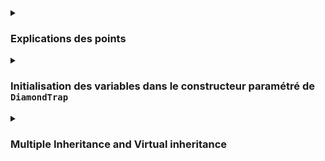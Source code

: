 
<details><summary> 

### Explications des points

</summary>

#### Energy Points
- nécessaires pour attaquer ou se réparer
- si un objet a 0 _energy points_ -> il ne peut pas attaquer ou se réparer mais il est toujours vivant.

#### Hit Points
- points de vie
- si un objet a 0 _hit points_, il est mort! donc il ne peut attaquer ni se réparer.

#### Damage Attack 

- si un objet A attaque un objet B avec X _damage points_, l'objet B subit X dégats, c'est-à-dire il perds X _hit points_.

</details>

<details><summary> 

### Initialisation des variables dans le constructeur paramétré de `DiamondTrap`

</summary>


| variable      | `ClapTrap` | `ScavTrap` | `FragTrap` | `DiamondTrap`  |
|---------------|------------|------------|------------|----------------|
| hit points    | 10         | 100        | 100        | `FragTrap` 100 |
| energy points | 10         | 50         | 100        | `ScavTrap` 50  |
| attack damage | 10         | 20         | 30         | `FragTrap` 30  |

<details><summary> 

#### Initialisation des membres communes et non-redéfinies

</summary>

Lorsqu'on crée un objet `DiamonTrap` on crée les sous-objets `ScavTrap` et `FragTrap`. L'ordre dans lequel l'héritage a lieu compte !

P. ex. pour la liste d'héritage suivante :

```c++
class DiamondTrap : public ScavTrap, public FragTrap {
	// ...
};
```
Les variables **non-redéfinies** dans `DiamondTrap` et partagées entre `FragTrap` et `ScavTrap` seront héritées par `FragTrap` car il est mentionné en dernier dans la liste d'héritage.

Donc pour le constructeur paramétré suivant :

```c++
DiamondTrap::DiamondTrap( std::string name) : ScavTrap(name), FragTrap(name) {

	std::cout << "DiamondTrap's Parametrized constructor called" << std::endl;
	return;
}

// main
Diamond bob("Bob");
std::cout << bob << std::endl;
```

OUTPUT:
```c++
ClapTrap's Default constructor called
ScavTrap's Parametrized constructor called
FragTrap's Parametrized constructor called
DiamondTrap's Parametrized constructor called

(no name) has 100 hit points, 100 energy points and 30 attack damage points.
Who am I? : My DiamondTrap name is (no_name) and my ClapTrap name is (no_name)

DiamondTrap's Destructor called
FragTrap's Destructor called
ScavTrap's Destructor called
ClapTrap's Destructor called

```

Les variables de `DiamondTrap` sont initialisées à 100 hit points, 100 energy points and 30 attack damage points exactement comme `FragTrap`.

</details>


<details><summary> 

#### Le constructeur par défaut de `ClapTrap`

</summary>


Mais on remarque qu'aucun nom n'a été affecté à `DiamondTrap`. Pourquoi ?

Comme `ScavTrap` et `FragTrap` héritent virtuellement de `ClapTrap`, **le compilateur appelle automatiquement en premier le constructeur par défaut de la classe de base** -> `ClapTrap` et non le constructeur paramétré.

```c++
Or, celui-ci initialise `_name` à une chaîne vide -> `_name ("")`.

```c++
// Initialisation des variables par défaut de ClapTrap

_name = ""
_hitPoints = 0
_energyPoints = 0
_attackDammage = 0

```

Ensuite le constructeur paramétré de `ScavTrap` est appelé et écrase certaines valeurs, mais pas toutes ! Il ne modifie pas `_name`.
**Même si `ScavTrap` appelle le constructeur paramétré de `ClapTrap`, ce dernier n'est pas appelé le compilateur ne l'appelle qu'une seule fois !**
Donc la valeur de `_name` reste inchangée.

```c++
// Affectation de nouvelles valeurs des variables par ScavTrap

_hitPoints = 100
_energyPoints = 50
_attackDammage = 30
```

Ensuite le constructeur paramétré de `FragTrap` est appelé et la même chose se produit (`_name` n'est pas modifié, les autres variables sont écrasées).

```c++
// Affectation de nouvelles valeurs des variables par FragTrap

_hitPoints = 100
_energyPoints = 100
_attackDammage = 50
```

Résultat final :
```c++
_name = ""
_hitPoints = 100
_energyPoints = 100
_attackDammage = 50
```

Pour affecter une valeur à la variable masqué `_name` de `ClapTrap`, on peut soit utiliser l'opérateur de portée de résolution `::` soit appeler explicitement son constructeur paramétré :

```c++
DiamondTrap::DiamondTrap( std::string name) : ScavTrap(name), FragTrap(name) {

	ClapTrap::_name = name.append("_clap_name");
	std::cout << "DiamondTrap's Parametrized constructor called" << std::endl;
	return;
}

// ou

DiamondTrap::DiamondTrap( std::string name) : ClapTrap(name + ".clap_name"), ScavTrap(name), FragTrap(name) {

	std::cout << "DiamondTrap's Parametrized constructor called" << std::endl;
	return;
}
```

</details>

</details>


<details><summary> 

### Multiple Inheritance and Virtual inheritance

</summary>

[Virtual inheritance](https://isocpp.org/wiki/faq/multiple-inheritance)

Une classe peut hériter de plusieurs classes de base.

<details><summary> 

#### Classe de base intermédiaire

</summary>

Si classe A est la classe de base de la classe B qui est la classe de base de la classe C, alors B est la classe de base intermédiaire.

Chemin d'héritage :
```c++
class A <---- class B <---- class C
```

</details>

<details><summary> 

####  Appel aux constructeurs

</summary>

Les constructeurs de la classe dérivée doivent appeler les constructeurs des classes de base dans le même ordre dans lequel elles sont déclarées dans le fichier header.

```c++
class DiamondTrap : public virtual ScavTrap, public virtual FragTrap {
    // ...
};

DiamondTrap::DiamondTrap( void ) : ScavTrap(), FragTrap() {
    // ...
}
```

</details>

<details><summary> 

#### The diamond problem / Dreaded diamond / Deadly diamond of death

</summary>

Ce problème se produit lorsque deux classes intermédiaires héritent de la même classe de base. 

```c++
         A                 D hérite de B et C
       /   \               C et B héritent de A
      /     \
     B       C             -> D hérite deux fois A
      \     /              -> forme de diamant
       \   /
         D	    
```

Dans cet exercice le diamant est le suivant :

```c++
                       class ClapTrap 
                        /          \
                       /            \
                      /              \
                     /                \
       class ScavTrap                  class FragTrap
                     \                 /
                      \               /
                       \             /
                        \           / 
                      class DiamondTrap  

```
Pour un objet de la classe `DiamondTrap` :
 - `ClapTrap` est la classe grand-mère (classe de base)
 - `ScavTrap` est `FragTrap` sont des classes mère (classes de base intermédiaires)
 - `DiamondTrap` est la classe fille (classe dérivée)

Si on déclare un objet `DiamondTrap`, il héritera deux fois les méthodes et les attributs de l'ancêtre commun `ClapTrap` créant ainsi une ambiguïté. Le compilateur ne sait pas lequel des membres communs utiliser _(p.ex. si on veut afficher ou modifier un attribut, le compilateur ne sait pas lequel choisir)_.

En CPP ce problème peut être résolu de deux manières :

<details><summary> 

#### 1) avec l'opérateur de résolution de portée `::`

</summary>

Exemple : deux fonctions avec la même signature
La classe `FragTrap` hérite la fonction `attack()` de `ClapTrap`.
La classe `ScavTrap` a sa propre fonction `attack()`.

Laquelle des deux fonctions devrait appeler un objet `DiamondTrap`?

Pour spécifier laquelle choisir, on utilisera l'opérateur de résolution de portée :

```c++
void	DiamondTrap::attack( std::string& target ) {

	ScavTrap::attack(target);
	return;
}
```

</details>

<details><summary> 

#### 2) avec le mot-clé `virtual` lors de la déclaration d'héritage des classes intermédiaires. 

</summary>

```c++
          A                 D hérite de B et C
        /   \               C et B héritent de A
       /     \
virtual	      virtual 
      B       C             -> D hérite A une seule fois
       \     /              -> problème de diamant résolu
        \   /
          D	    
```

Lorsqu'on utilise l'héritage virtuel avec le mot-clé `virtual`, l'ancêtre commun n'est partagé qu'une seule fois par la classe dérivée. 

```c++
class ScavTrap : public virtual ClapTrap {
	// ...
};

class FragTrap : public virtual ClapTrap {
	// ...
};

class DiamondTrap : public ScavTrap, public FragTrap {
    // ...
};
```
Le mot-clé `virtual` doit être spécifié dans la déclaration d'héritage des classes intermédiaires, et non dans celle de la classe dérivée.
En d'autres termes, nous devons savoir à l'avance que ces classes vont nous servir pour créer une classe dérivée.

**Important :** Lorsqu'on utilise le mot-clé `virtual`, le constructeur par défaut de la classe _grad-mère_ est automatiquement invoqué, même si les classes mères appellent explicitement le constructeur paramétré.

En général, il n'est pas autorisé d'appeler directement le constructeur de la classe grand-mère. Il doit être appelé par les classes mère.
Cependant, si on utilise le mot-clé `virtual`, on peut appeler le constructeur de la classe grand-mère directement !

```c++
// Si le virtual n'est pas utilisé
DiamondTrap::DiamondTrap( void ) : ScavTrap(name), FragTrap(name) {
    // ...
}

// Si virtual est utilisé, on peut écrire de cette manière :
DiamondTrap::DiamondTrap( void ) : ClapTrap(name) {
// ...
}
```

</details>

</details>


<details><summary>

#### note:

</summary>


- En général, on utilise les classes virtuelles lorsque les classes virtuelles et la classe qui en dérive, sont abstraite et contiennent très peu d'informations.
- pour caster, il faut utiliser `dynamic_cast`

</details>


<details><summary>

#### Ordres des appels des constructeurs et des destructeurs

</summary>

- **Les constructeurs**

Les premiers constructeurs exécutés sont ceux des classes de base virtuelles peu importe leur position dans la hiérarchie d'héritage. 
C'est un appel caché _(hidden call)_ dont l'ordre est de gauche à droite de la liste d'héritage.
Une fois leur exécution terminée, l'ordre de construction suit généralement la séquence de la classe de base vers la classe dérivée.

Exemple :

B1 hérite virtuellement de A1

B2 hérite virtuellement de A1 et non-virtuellement de A2

C1 hérite de B1 -> hérite la virtualité de A1

C2 hérite de B2 et de A3 -> hérite la virtualité de A1

X hérite de C1 et C2

```c++
     
      A1   A2    A3
    v/ v\  /    /
    B1    B2   /
    |      \  /
    C1      C2             
    |      /
    |     /
    |    / 
    |   /
    |  /
    | /	
     X               

```

L'ordre d'appel des constructeurs est le suivant :

Appel des constructeurs virtuels :
1) Appel de B1 car virtuel -> appel de A1 via B1
2) Appel de B2 car virtuel -> (appel de A1 via B2 mais A1 a déjà été appelé !) -> appel A2 via B2

Appel des constructeurs non virtuels :
3) Appel de X -> appel de C1 via X qui appelle de la séquence 1) -> appel de C2 via X -> appel de B2 qui appelle la séquence 2)-> appel de A3 via C2

Donc l'ordre d'exécution des constructeurs est:
A1 -> B1 -> C1 -> A2 -> B2 -> A3 -> C2 -> X

P. ex. pour la classe `DiamondTrap` :
```c++
class DiamondTrap : public ScavTrap, public FragTrap {
	// ...
};
```

- Tout d'abord les constructeurs des classes virtuelles sont appelés dans le même ordre dont leurs classes apparaissent dans la déclaration d'héritage : d'abord `ScavTrap`, ensuite `FragTrap`:
- Appel de `ScavTrap` car virtuel -> `ScavTrap` appel le constructeur par défaut de `ClapTrap` (c'est un appel automatique à cause du mot-clé `virtual`)
- Appel de `FragTrap` car virtuel -> _(`FragTrap` n'appelle pas `ClapTrap` car il a été déjà appelé)_
- Appel des constructeurs non virtuels sont appelés. Il y en a un seul - celui de `DiamondTrap`.

Donc l'ordre d'exécution des constructeurs est: `ClapTrap` -> `ScavTrap` -> `FragTrap` -> `DiamondTrap`

- **Les destructeurs**

D'abord les destructeurs des classes non virtuelles sont appelés. Après cela, les classes de base virtuelles sont gérées. Les destructeurs de ces classes de base virtuelles sont exécutés dans l'ordre inverse dans lequel ils apparaissent dans la déclaration d'héritage.

P. ex. pour la classe `DiamondTrap` :
```c++
class DiamondTrap : public ScavTrap, public FragTrap {
	// ...
};
```

- Tout d'abord, les destructeurs non virtuels sont appelés. Il y en a un seul - celui de `DiamondTrap`.
- Ensuite, les destructeurs des classes virtuelles sont appelés dans l'ordre inverse dont leurs classes apparaissent dans la déclaration d'héritage : d'abord `FragTrap`, ensuite `ScavTrap`.
- Le dernier destructeur appelé est celui de `ScavTrap`, qui appelle à son tour le destructeur de `ClapTrap`.

</details>

